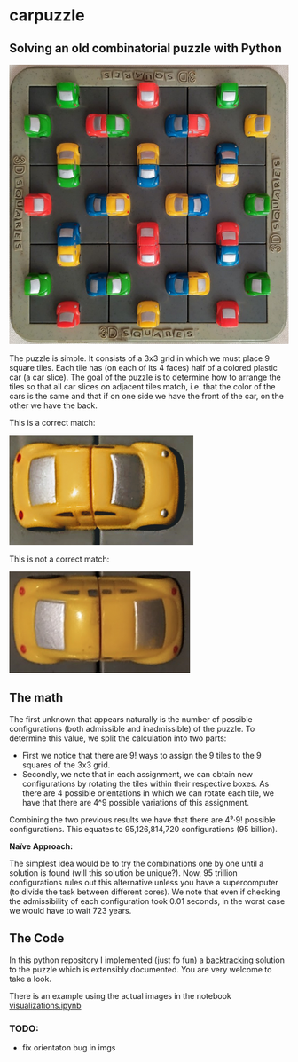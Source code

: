 # carpuzzle
## Solving an old combinatorial puzzle with Python

![the puzle in some random configuration](data/imgs/puzzle.jpg)

The puzzle is simple. It consists of a 3x3 grid in which we must place 9 square tiles. Each tile has (on each of its 4 faces) half of a colored plastic car (a car slice). The goal of the puzzle is to determine how to arrange the tiles so that all car slices on adjacent tiles match, i.e. that the color of the cars is the same and that if on one side we have the front of the car, on the other we have the back.

This is a correct match:

![match](data/imgs/match.png)

This is not a correct match:

![unmatch](data/imgs/unmatch.png)


## The math

The first unknown that appears naturally is the number of possible configurations (both admissible and inadmissible) of the puzzle. To determine this value, we split the calculation into two parts:

- First we notice that there are 9! ways to assign the 9 tiles to the 9 squares of the 3x3 grid.
- Secondly, we note that in each assignment, we can obtain new configurations by rotating the tiles within their respective boxes. As there are 4 possible orientations in which we can rotate each tile, we have that there are 4^9 possible variations of this assignment.

Combining the two previous results we have that there are 4⁹·9! possible configurations. This equates to 95,126,814,720 configurations (95 billion).

**Naïve Approach:**

The simplest idea would be to try the combinations one by one until a solution is found (will this solution be unique?). Now, 95 trillion configurations rules out this alternative unless you have a supercomputer (to divide the task between different cores). We note that even if checking the admissibility of each configuration took 0.01 seconds, in the worst case we would have to wait 723 years.

## The Code

In this python repository I implemented (just fo fun) a [backtracking](https://en.wikipedia.org/wiki/Backtracking) solution to the puzzle which is extensibly documented. You are very welcome to take a look.

There is an example using the actual images in the notebook [visualizations.ipynb](visualization.ipynb)

### TODO:

- fix orientaton bug in imgs
